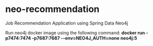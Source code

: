 # neo-recommendation
Job Recommendation Application using Spring Data Neo4j

Run neo4j docker image using the following command:
**docker run -p7474:7474 -p7687:7687 --env=NEO4J_AUTH=none neo4j:5**

